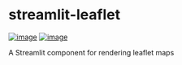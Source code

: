 # streamlit-leaflet

[![image](https://img.shields.io/pypi/v/streamlit-leaflet.svg)](https://pypi.python.org/pypi/streamlit-leaflet)
[![image](https://pepy.tech/badge/streamlit-leaflet)](https://pepy.tech/project/streamlit-leaflet)

A Streamlit component for rendering leaflet maps
